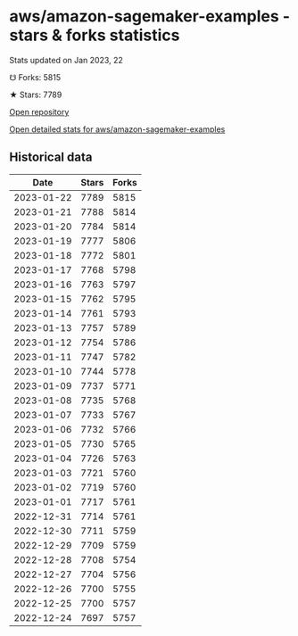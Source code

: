 # aws/amazon-sagemaker-examples - stars & forks statistics

Stats updated on Jan 2023, 22

☋ Forks: 5815

★ Stars: 7789

[Open repository](https://github.com/aws/amazon-sagemaker-examples)

[Open detailed stats for aws/amazon-sagemaker-examples](https://reviewgithub.com/rep/aws/amazon-sagemaker-examples)

## Historical data
| Date | Stars | Forks |
|------|-------|-------|
| 2023-01-22 | 7789 | 5815 | 
| 2023-01-21 | 7788 | 5814 | 
| 2023-01-20 | 7784 | 5814 | 
| 2023-01-19 | 7777 | 5806 | 
| 2023-01-18 | 7772 | 5801 | 
| 2023-01-17 | 7768 | 5798 | 
| 2023-01-16 | 7763 | 5797 | 
| 2023-01-15 | 7762 | 5795 | 
| 2023-01-14 | 7761 | 5793 | 
| 2023-01-13 | 7757 | 5789 | 
| 2023-01-12 | 7754 | 5786 | 
| 2023-01-11 | 7747 | 5782 | 
| 2023-01-10 | 7744 | 5778 | 
| 2023-01-09 | 7737 | 5771 | 
| 2023-01-08 | 7735 | 5768 | 
| 2023-01-07 | 7733 | 5767 | 
| 2023-01-06 | 7732 | 5766 | 
| 2023-01-05 | 7730 | 5765 | 
| 2023-01-04 | 7726 | 5763 | 
| 2023-01-03 | 7721 | 5760 | 
| 2023-01-02 | 7719 | 5760 | 
| 2023-01-01 | 7717 | 5761 | 
| 2022-12-31 | 7714 | 5761 | 
| 2022-12-30 | 7711 | 5759 | 
| 2022-12-29 | 7709 | 5759 | 
| 2022-12-28 | 7708 | 5754 | 
| 2022-12-27 | 7704 | 5756 | 
| 2022-12-26 | 7700 | 5755 | 
| 2022-12-25 | 7700 | 5757 | 
| 2022-12-24 | 7697 | 5757 | 

